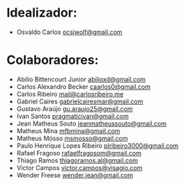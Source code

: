 # Idealizador:

* Osvaldo Carlos <ocsjwolf@gmail.com>

# Colaboradores:

* Abilio Bittencourt Junior <abilioxd@gmail.com>
* Carlos Alexandro Becker <caarlos0@gmail.com>
* Carlos Ribeiro <mail@carlosribeiro.me>
* Gabriel Caires <gabrielcairesmar@gmail.com>
* Gustavo Araújo <gu.araujo25@gmail.com>
* Ivan Santos <pragmaticivan@gmail.com>
* Jean Matheus Souto <jeanmatheussouto@gmail.com>
* Matheus Mina <mfbmina@gmail.com>
* Matheus Mósso <msmosso@gmail.com>
* Paulo Henrique Lopes Ribeiro <plribeiro3000@gmail.com>
* Rafael Fragoso <rafaelfragosom@gmail.com>
* Thiago Ramos <thiagoramos.al@gmail.com>
* Victor Campos <victor.campos@visagio.com>
* Wender Freese <wender.jean@gmail.com>
